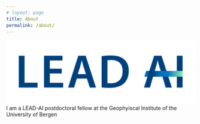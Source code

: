 ```yaml
---
# layout: page
title: About
permalink: /about/
---
```


![image](files/Lead_AI_logo_Lead_AI_logo_color.svg)
I am a LEAD-AI postdoctoral fellow at the Geophyiscal Institute of the University of Bergen
